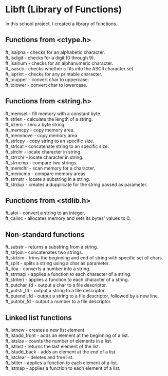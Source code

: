 # Libft (Library of Functions)

In this school project, I created a library of functions.

## Functions from <ctype.h>
ft_isalpha - checks for an alphabetic character.<br>
ft_isdigit - checks for a digit (0 through 9).<br>
ft_isalnum - checks for an alphanumeric character.<br>
ft_isascii - checks whether c fits into the ASCII character set.<br>
ft_isprint - checks for any printable character.<br>
ft_toupper - convert char to uppercase.<br>
ft_tolower - convert char to lowercase.<br>
## Functions from <string.h>
ft_memset - fill memory with a constant byte.<br>
ft_strlen - calculate the length of a string.<br>
ft_bzero - zero a byte string.<br>
ft_memcpy - copy memory area.<br>
ft_memmove - copy memory area.<br>
ft_strlcpy - copy string to an specific size.<br>
ft_strlcat - concatenate string to an specific size.<br>
ft_strchr - locate character in string.<br>
ft_strrchr - locate character in string.<br>
ft_strncmp - compare two strings.<br>
ft_memchr - scan memory for a character.<br>
ft_memcmp - compare memory areas.<br>
ft_strnstr - locate a substring in a string.<br>
ft_strdup - creates a dupplicate for the string passed as parameter.<br>
## Functions from <stdlib.h>
ft_atoi - convert a string to an integer.<br>
ft_calloc - allocates memory and sets its bytes' values to 0.<br>
## Non-standard functions
ft_substr - returns a substring from a string.<br>
ft_strjoin - concatenates two strings.<br>
ft_strtrim - trims the beginning and end of string with specific set of chars.<br>
ft_split - splits a string using a char as parameter.<br>
ft_itoa - converts a number into a string.<br>
ft_strmapi - applies a function to each character of a string.<br>
ft_striteri - applies a function to each character of a string.<br>
ft_putchar_fd - output a char to a file descriptor.<br>
ft_putstr_fd - output a string to a file descriptor.<br>
ft_putendl_fd - output a string to a file descriptor, followed by a new line.<br>
ft_putnbr_fd - output a number to a file descriptor.<br>
## Linked list functions
ft_lstnew - creates a new list element.<br>
ft_lstadd_front - adds an element at the beginning of a list.<br>
ft_lstsize - counts the number of elements in a list.<br>
ft_lstlast - returns the last element of the list.<br>
ft_lstadd_back - adds an element at the end of a list.<br>
ft_lstclear - deletes and free list.<br>
ft_lstiter - applies a function to each element of a list.<br>
ft_lstmap - applies a function to each element of a list.<br>
